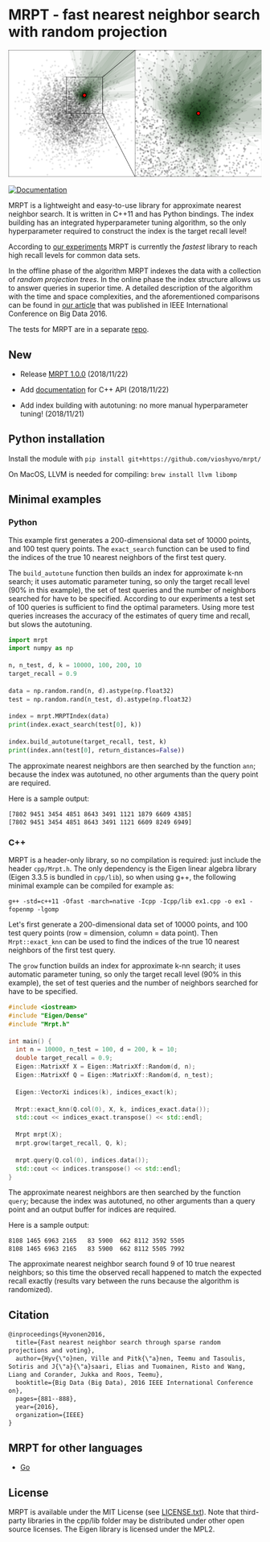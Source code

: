 # MRPT - fast nearest neighbor search with random projection

![Fifty shades of green](docs/img/voting-candidates2.png)

[![Documentation](https://img.shields.io/badge/api-reference-blue.svg)](http://vioshyvo.github.io/mrpt/html/index.html)

MRPT is a lightweight and easy-to-use library for approximate nearest neighbor search. It is written in C++11 and has Python bindings. The index building has an integrated hyperparameter tuning algorithm, so the only hyperparameter required to construct the index is the target recall level!

According to [our experiments](https://github.com/ejaasaari/mrpt-comparison/) MRPT is currently the *fastest* library to reach high recall levels for common data sets.

In the offline phase of the algorithm MRPT indexes the data with a collection of *random projection trees*. In the online phase the index structure allows us to answer queries in superior time. A detailed description of the algorithm with the time and space complexities, and the aforementioned comparisons can be found in [our article](https://www.cs.helsinki.fi/u/ttonteri/pub/bigdata2016.pdf) that was published in IEEE International Conference on Big Data 2016.

The tests for MRPT are in a separate [repo](https://github.com/vioshyvo/RP-test).
## New

- Release [MRPT 1.0.0](https://github.com/vioshyvo/mrpt/releases) (2018/11/22)

- Add [documentation](http://vioshyvo.github.io/mrpt/html/index.html) for C++ API (2018/11/22)

- Add index building with autotuning: no more manual hyperparameter tuning! (2018/11/21)

## Python installation

Install the module with `pip install git+https://github.com/vioshyvo/mrpt/`

On MacOS, LLVM is needed for compiling: `brew install llvm libomp`

## Minimal examples

### Python

This example first generates a 200-dimensional data set of 10000 points, and 100 test query points. The `exact_search` function can be used to find the indices of the true 10 nearest neighbors of the first test query.

The `build_autotune` function then builds an index for approximate k-nn search; it uses automatic parameter tuning, so only the target recall level (90% in this example), the set of test queries and the number of neighbors searched for have to be specified. According to our experiments a test set of 100 queries is sufficient to find the optimal parameters. Using more test queries increases the accuracy of the estimates of query time and recall, but slows the autotuning.

```python
import mrpt
import numpy as np

n, n_test, d, k = 10000, 100, 200, 10
target_recall = 0.9

data = np.random.rand(n, d).astype(np.float32)
test = np.random.rand(n_test, d).astype(np.float32)

index = mrpt.MRPTIndex(data)
print(index.exact_search(test[0], k))

index.build_autotune(target_recall, test, k)
print(index.ann(test[0], return_distances=False))
```

The approximate nearest neighbors are then searched by the function `ann`; because the index was autotuned, no other arguments than the query point are required.

Here is a sample output:
```
[7802 9451 3454 4851 8643 3491 1121 1879 6609 4385]
[7802 9451 3454 4851 8643 3491 1121 6609 8249 6949]
```

### C++

MRPT is a header-only library, so no compilation is required: just include the header `cpp/Mrpt.h`. The only dependency is the Eigen linear algebra library (Eigen 3.3.5 is bundled in `cpp/lib`), so when using g++, the following minimal example can be compiled for example as:
```
g++ -std=c++11 -Ofast -march=native -Icpp -Icpp/lib ex1.cpp -o ex1 -fopenmp -lgomp
```

Let's first generate a 200-dimensional data set of 10000 points, and 100 test query points (row = dimension, column = data point). Then `Mrpt::exact_knn` can be used to find the indices of the true 10 nearest neighbors of the first test query.

The `grow` function builds an index for approximate k-nn search; it uses automatic parameter tuning, so only the target recall level (90% in this example), the set of test queries and the number of neighbors searched for have to be specified.

```c++
#include <iostream>
#include "Eigen/Dense"
#include "Mrpt.h"

int main() {
  int n = 10000, n_test = 100, d = 200, k = 10;
  double target_recall = 0.9;
  Eigen::MatrixXf X = Eigen::MatrixXf::Random(d, n);
  Eigen::MatrixXf Q = Eigen::MatrixXf::Random(d, n_test);

  Eigen::VectorXi indices(k), indices_exact(k);

  Mrpt::exact_knn(Q.col(0), X, k, indices_exact.data());
  std::cout << indices_exact.transpose() << std::endl;

  Mrpt mrpt(X);
  mrpt.grow(target_recall, Q, k);

  mrpt.query(Q.col(0), indices.data());
  std::cout << indices.transpose() << std::endl;
}
```

The approximate nearest neighbors are then searched by the function `query`; because the index was autotuned, no other arguments than a query point and an output buffer for indices are required.

Here is a sample output:
```
8108 1465 6963 2165   83 5900  662 8112 3592 5505
8108 1465 6963 2165   83 5900  662 8112 5505 7992
```
The approximate nearest neighbor search found 9 of 10 true nearest neighbors; so this time the observed recall happened to match the expected recall exactly (results vary between the runs because the algorithm is randomized).

## Citation
~~~~
@inproceedings{Hyvonen2016,
  title={Fast nearest neighbor search through sparse random projections and voting},
  author={Hyv{\"o}nen, Ville and Pitk{\"a}nen, Teemu and Tasoulis, Sotiris and J{\"a}{\"a}saari, Elias and Tuomainen, Risto and Wang, Liang and Corander, Jukka and Roos, Teemu},
  booktitle={Big Data (Big Data), 2016 IEEE International Conference on},
  pages={881--888},
  year={2016},
  organization={IEEE}
}
~~~~


## MRPT for other languages

- [Go](https://github.com/rikonor/go-ann)

## License

MRPT is available under the MIT License (see [LICENSE.txt](LICENSE.txt)). Note that third-party libraries in the cpp/lib folder may be distributed under other open source licenses. The Eigen library is licensed under the MPL2.
